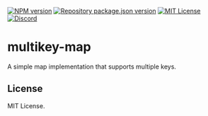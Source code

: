 [![NPM version](https://img.shields.io/npm/v/multikey-map?color=%23cb3837&style=flat-square)](https://www.npmjs.com/package/multikey-map)
[![Repository package.json version](https://img.shields.io/github/package-json/v/vilicvane/multikey-map?color=%230969da&label=repo&style=flat-square)](./package.json)
[![MIT License](https://img.shields.io/badge/license-MIT-999999?style=flat-square)](./LICENSE)
[![Discord](https://img.shields.io/badge/chat-discord-5662f6?style=flat-square)](https://discord.gg/wEVn2qcf8h)

# multikey-map

A simple map implementation that supports multiple keys.

## License

MIT License.
